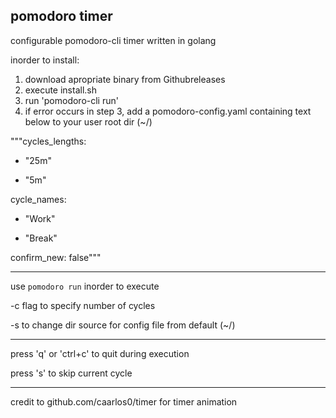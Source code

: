 pomodoro timer
---

configurable pomodoro-cli timer written in golang


inorder to install:
1) download apropriate binary from Githubreleases
2) execute install.sh
3) run 'pomodoro-cli run'
4) if error occurs in step 3, add a pomodoro-config.yaml containing text below to your user root dir (~/) 

"""cycles_lengths:

  - "25m"

  - "5m"

cycle_names:

  - "Work"

  - "Break"

confirm_new: false"""


---

use `pomodoro run` inorder to execute

-c flag to specify number of cycles

-s to change dir source for config file from default (~/)

---
press 'q' or 'ctrl+c' to quit during execution

press 's' to skip current cycle

---

credit to github.com/caarlos0/timer for timer animation



